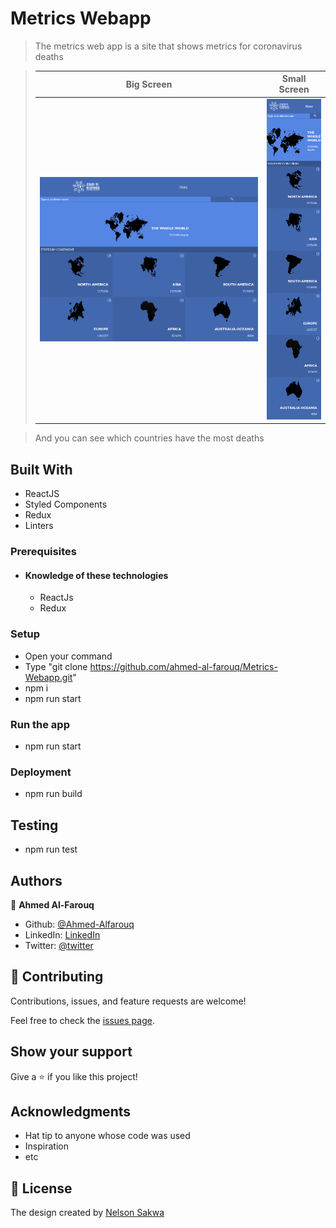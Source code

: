# Metrics Webapp

> The metrics web app is a site that shows metrics for coronavirus deaths

> |Big Screen       |Small Screen|
> |--------------|--------------|
> |![screenshot](./screenshot.png)|![screenshot2](./screenshot-sm-screen.png)|

> And you can see which countries have the most deaths
## Built With
- ReactJS
- Styled Components
- Redux
- Linters

### Prerequisites
  - #### Knowledge of these technologies
    - ReactJs
    - Redux
### Setup
  * Open your command
  * Type "git clone https://github.com/ahmed-al-farouq/Metrics-Webapp.git"
  * npm i
  * npm run start
### Run the app
  * npm run start

### Deployment
  * npm run build

## Testing
  * npm run test
## Authors

:bearded_person: **Ahmed Al-Farouq**
  - Github: [@Ahmed-Alfarouq](https://github.com/ahmed-al-farouq)
  - LinkedIn: [LinkedIn](https://www.linkedin.com/in/ahmed-al-farouq/)
  - Twitter: [@twitter](https://twitter.com/ahmed_al_farouq)


## 🤝 Contributing

Contributions, issues, and feature requests are welcome!

Feel free to check the [issues page](../../issues/).

## Show your support

Give a ⭐️ if you like this project!

## Acknowledgments

- Hat tip to anyone whose code was used
- Inspiration
- etc

## 📝 License

The design created by [Nelson Sakwa](https://www.behance.net/sakwadesignstudio)
